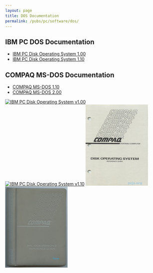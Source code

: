 ```yaml
---
layout: page
title: DOS Documentation
permalink: /pubs/pc/software/dos/
---
```


IBM PC DOS Documentation
------------------------

* [IBM PC Disk Operating System 1.00](ibm/1.00/)
* [IBM PC Disk Operating System 1.10](ibm/1.10/)

COMPAQ MS-DOS Documentation
---------------------------

* [COMPAQ MS-DOS 1.10](compaq/1.10/)
* [COMPAQ MS-DOS 2.00](compaq/2.xx/)

[<img src="/pubs/images/PCDOS100-thumb.jpg" width="200" height="260" alt="IBM PC Disk Operating System v1.00"/>](ibm/1.00/)
[<img src="/pubs/images/PCDOS110-thumb.jpg" width="200" height="260" alt="IBM PC Disk Operating System v1.10"/>](ibm/1.10/)
[<img src="/pubs/images/COMPAQ_MS-DOS_Reference_Guide-1982-12-thumb.jpg" width="200" height="260" alt="COMPAQ MS-DOS 1.10 Reference Guide (December 1982)"/>](compaq/1.10/)
[<img src="/pubs/images/COMPAQ_MS-DOS_Version_2_Reference_Guide-1984-10-thumb.jpg" width="200" height="260" alt="COMPAQ MS-DOS Version 2 Reference Guide (October 1984)"/>](compaq/2.xx/)
